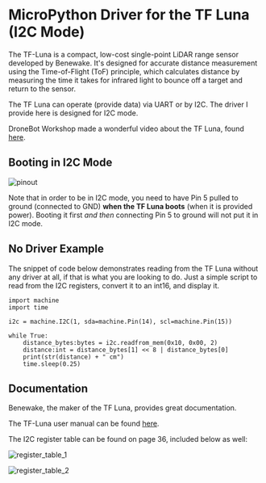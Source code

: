# MicroPython Driver for the TF Luna (I2C Mode)
The TF-Luna is a compact, low-cost single-point LiDAR range sensor developed by Benewake. It's designed for accurate distance measurement using the Time-of-Flight (ToF) principle, which calculates distance by measuring the time it takes for infrared light to bounce off a target and return to the sensor.

The TF Luna can operate (provide data) via UART or by I2C. The driver I provide here is designed for I2C mode.

DroneBot Workshop made a wonderful video about the TF Luna, found [here](https://www.youtube.com/watch?v=SJCnLY4onWc).

## Booting in I2C Mode
![pinout](https://i.imgur.com/cJzmlyu.png)

Note that in order to be in I2C mode, you need to have Pin 5 pulled to ground (connected to GND) **when the TF Luna boots** (when it is provided power). Booting it first *and then* connecting Pin 5 to ground will not put it in I2C mode.

## No Driver Example
The snippet of code below demonstrates reading from the TF Luna without any driver at all, if that is what you are looking to do. Just a simple script to read from the I2C registers, convert it to an int16, and display it.

```
import machine
import time

i2c = machine.I2C(1, sda=machine.Pin(14), scl=machine.Pin(15))

while True:
    distance_bytes:bytes = i2c.readfrom_mem(0x10, 0x00, 2)
    distance:int = distance_bytes[1] << 8 | distance_bytes[0]
    print(str(distance) + " cm")
    time.sleep(0.25)
```

## Documentation
Benewake, the maker of the TF Luna, provides great documentation.

The TF-Luna user manual can be found [here](https://en.benewake.com/uploadfiles/2024/04/20240426135946148.pdf).

The I2C register table can be found on page 36, included below as well:

![register_table_1](https://i.imgur.com/BZDxhdT.png)

![register_table_2](https://i.imgur.com/E7PpwZG.png)